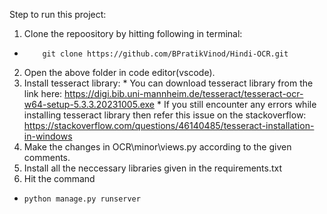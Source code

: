 Step to run this project:

  1. Clone the repoository by hitting following in terminal:
  *         git clone https://github.com/BPratikVinod/Hindi-OCR.git
  2. Open the above folder in code editor(vscode).
  3. Install tesseract library:
    *    You can download tesseract library from the link here:
            https://digi.bib.uni-mannheim.de/tesseract/tesseract-ocr-w64-setup-5.3.3.20231005.exe
    *    If you still encounter any errors while installing tesseract library then refer this issue on the stackoverflow:
            https://stackoverflow.com/questions/46140485/tesseract-installation-in-windows
  4. Make the changes in OCR\minor\views.py according to the given comments.
  5. Install all the neccessary libraries given in the requirements.txt
  6. Hit the command
  *     python manage.py runserver

